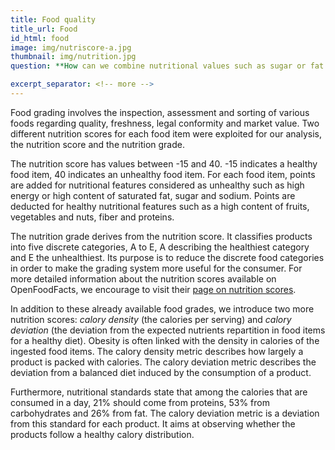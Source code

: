 ```yaml
---
title: Food quality
title_url: Food
id_html: food
image: img/nutriscore-a.jpg
thumbnail: img/nutrition.jpg
question: **How can we combine nutritional values such as sugar or fat content, energy and nutrition score in order to acquire a metric that indicates the obesogenic level of each food item ?**

excerpt_separator: <!-- more -->
---
```

Food grading involves the inspection, assessment and sorting of various foods regarding quality, freshness, legal conformity and market value. Two different nutrition scores for each food item were exploited for our analysis, the nutrition score and the nutrition grade.

<!-- more -->
The nutrition score has values between -15 and 40. -15 indicates a healthy food item, 40 indicates an unhealthy food item. For each food item, points are added for nutritional features considered as unhealthy such as high energy or high content of saturated fat, sugar and sodium. Points are deducted for healthy nutritional features such as a high content of fruits, vegetables and nuts, fiber and proteins.


The nutrition grade derives from the nutrition score. It classifies products into five discrete categories, A to E, A describing the healthiest category and E the unhealthiest. Its purpose is to reduce the discrete food categories in order to make the grading system more useful for the consumer. For more detailed information about the nutrition scores available on OpenFoodFacts, we encourage to visit their [page on nutrition scores](https://fr.openfoodfacts.org/nutriscore).

In addition to these already available food grades, we introduce two more nutrition scores: *calory density* (the calories per serving) and *calory deviation* (the deviation from the expected nutrients repartition in food items for a healthy diet). Obesity is often linked with the density in calories of the ingested food items. The calory density metric describes how largely a product is packed with calories. The calory deviation metric describes the deviation from a balanced diet induced by the consumption of a product.


Furthermore, nutritional standards state that among the calories that are consumed in a day, 21% should come from proteins, 53% from carbohydrates and 26% from fat. The calory deviation metric is a deviation from this standard for each product. It aims at observing whether the products follow a healthy calory distribution.
